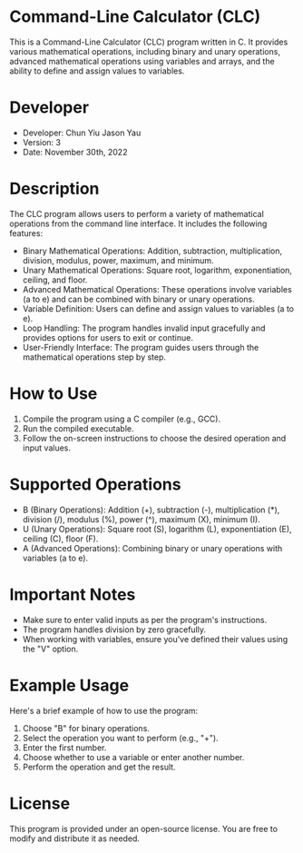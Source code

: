 # Command-Line Calculator (CLC)
This is a Command-Line Calculator (CLC) program written in C. It provides various mathematical operations, including binary and unary operations, advanced mathematical operations using variables and arrays, and the ability to define and assign values to variables.

# Developer
+ Developer: Chun Yiu Jason Yau
+ Version: 3
+ Date: November 30th, 2022

# Description
The CLC program allows users to perform a variety of mathematical operations from the command line interface. It includes the following features:

+ Binary Mathematical Operations: Addition, subtraction, multiplication, division, modulus, power, maximum, and minimum.
+ Unary Mathematical Operations: Square root, logarithm, exponentiation, ceiling, and floor.
+ Advanced Mathematical Operations: These operations involve variables (a to e) and can be combined with binary or unary operations.
+ Variable Definition: Users can define and assign values to variables (a to e).
+ Loop Handling: The program handles invalid input gracefully and provides options for users to exit or continue.
+ User-Friendly Interface: The program guides users through the mathematical operations step by step.

# How to Use
1. Compile the program using a C compiler (e.g., GCC).
2. Run the compiled executable.
3. Follow the on-screen instructions to choose the desired operation and input values.

# Supported Operations
+ B (Binary Operations): Addition (+), subtraction (-), multiplication (*), division (/), modulus (%), power (^), maximum (X), minimum (I).
+ U (Unary Operations): Square root (S), logarithm (L), exponentiation (E), ceiling (C), floor (F).
+ A (Advanced Operations): Combining binary or unary operations with variables (a to e).

# Important Notes
+ Make sure to enter valid inputs as per the program's instructions.
+ The program handles division by zero gracefully.
+ When working with variables, ensure you've defined their values using the "V" option.

# Example Usage
Here's a brief example of how to use the program:

1. Choose "B" for binary operations.
2. Select the operation you want to perform (e.g., "+").
3. Enter the first number.
4. Choose whether to use a variable or enter another number.
5. Perform the operation and get the result.

# License
This program is provided under an open-source license. You are free to modify and distribute it as needed.
